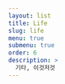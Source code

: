 ```yaml
---
layout: list
title: Life
slug: life
menu: true
submenu: true
order: 6
description: >
  기타, 이것저것
---
```

